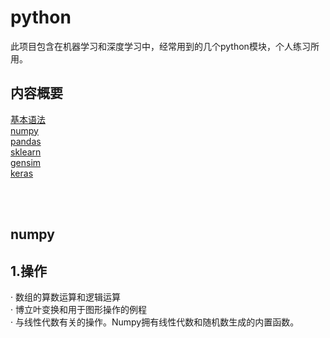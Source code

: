# python
  此项目包含在机器学习和深度学习中，经常用到的几个python模块，个人练习所用。<br/>

## 内容概要
[基本语法]()<br/>
[numpy]()<br/>
[pandas]()<br/>
[sklearn]()<br/>
[gensim]()<br/>
[keras]()<br/>

<br/><br/>

## numpy
## 1.操作
· 数组的算数运算和逻辑运算<br/>
· 博立叶变换和用于图形操作的例程<br/>
· 与线性代数有关的操作。Numpy拥有线性代数和随机数生成的内置函数。<br/>

